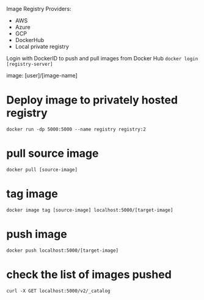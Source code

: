 Image Registry Providers:
- AWS
- Azure
- GCP
- DockerHub
- Local private registry

Login with DockerID to push and pull images from Docker Hub
`docker login [registry-server]`

image: [user]/[image-name]


# Deploy image to privately hosted registry
`docker run -dp 5000:5000 --name registry registry:2`
# pull source image
`docker pull [source-image]`
# tag image
`docker image tag [source-image] localhost:5000/[target-image]`
# push image
`docker push localhost:5000/[target-image]`

# check the list of images pushed
`curl -X GET localhost:5000/v2/_catalog`